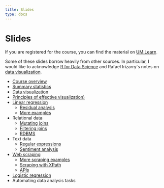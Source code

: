 ```yaml
---
title: Slides
type: docs
---
```


# Slides

If you are registered for the course, you can find the material on [UM Learn](https://universityofmanitoba.desire2learn.com/d2l/login).

Some of these slides borrow heavily from other sources. In particular, I would like to acknowledge [R for Data Science](https://r4ds.had.co.nz/) and Rafael Irizarry's notes on [data visualization](https://rafalab.github.io/dsbook/data-visualization-principles.html).

  - [Course overview](introduction.pdf)
  - [Summary statistics](summary-statistics.pdf)
  - [Data visualization](visualization.pdf)
  - [Principles of effective visualization)](visualization-principles.pdf)
  - [Linear regression](linear-regression.pdf)
    + [Residual analysis](residual-analysis.pdf)
    + [More examples](more-examples.pdf)
  - Relational data
    + [Mutating joins](mutating-joins.pdf)
    + [Filtering joins](filtering-joins.pdf)
    + [RDBMS](intro-rdbms.pdf)
  - Text data
    + [Regular expressions](regex.pdf)
    + [Sentiment analysis](sentiment-analysis.pdf)
  - [Web scraping](web-scraping.pdf)
    + [More scraping examples](more-scraping-examples.pdf)
    + [Scraping with XPath](scraping-xpath.pdf)
    + [APIs](apis.pdf)
  - [Logistic regression](logistic-regression.pdf)
  - Automating data analysis tasks

